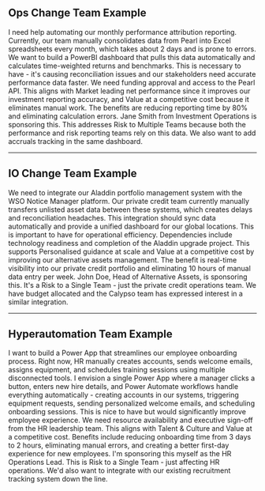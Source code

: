 ## Ops Change Team Example

I need help automating our monthly performance attribution reporting. Currently, our team manually consolidates data from Pearl into Excel spreadsheets every month, which takes about 2 days and is prone to errors. We want to build a PowerBI dashboard that pulls this data automatically and calculates time-weighted returns and benchmarks. This is necessary to have - it's causing reconciliation issues and our stakeholders need accurate performance data faster. We need funding approval and access to the Pearl API. This aligns with Market leading net performance since it improves our investment reporting accuracy, and Value at a competitive cost because it eliminates manual work. The benefits are reducing reporting time by 80% and eliminating calculation errors. Jane Smith from Investment Operations is sponsoring this. This addresses Risk to Multiple Teams because both the performance and risk reporting teams rely on this data. We also want to add accruals tracking in the same dashboard.

---

## IO Change Team Example

We need to integrate our Aladdin portfolio management system with the WSO Notice Manager platform. Our private credit team currently manually transfers unlisted asset data between these systems, which creates delays and reconciliation headaches. This integration should sync data automatically and provide a unified dashboard for our global locations. This is important to have for operational efficiency. Dependencies include technology readiness and completion of the Aladdin upgrade project. This supports Personalised guidance at scale and Value at a competitive cost by improving our alternative assets management. The benefit is real-time visibility into our private credit portfolio and eliminating 10 hours of manual data entry per week. John Doe, Head of Alternative Assets, is sponsoring this. It's a Risk to a Single Team - just the private credit operations team. We have budget allocated and the Calypso team has expressed interest in a similar integration.

---

## Hyperautomation Team Example

I want to build a Power App that streamlines our employee onboarding process. Right now, HR manually creates accounts, sends welcome emails, assigns equipment, and schedules training sessions using multiple disconnected tools. I envision a single Power App where a manager clicks a button, enters new hire details, and Power Automate workflows handle everything automatically - creating accounts in our systems, triggering equipment requests, sending personalized welcome emails, and scheduling onboarding sessions. This is nice to have but would significantly improve employee experience. We need resource availability and executive sign-off from the HR leadership team. This aligns with Talent & Culture and Value at a competitive cost. Benefits include reducing onboarding time from 3 days to 2 hours, eliminating manual errors, and creating a better first-day experience for new employees. I'm sponsoring this myself as the HR Operations Lead. This is Risk to a Single Team - just affecting HR operations. We'd also want to integrate with our existing recruitment tracking system down the line.

